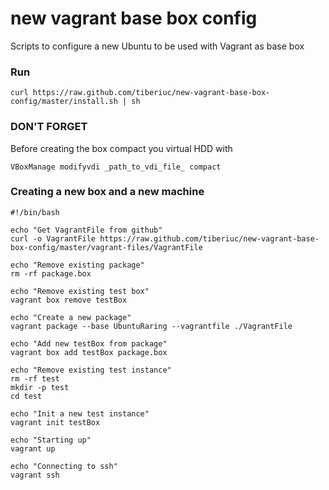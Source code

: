 new vagrant base box config
===========================

Scripts to configure a new Ubuntu to be used with Vagrant as base box

### Run ###

  ```
  curl https://raw.github.com/tiberiuc/new-vagrant-base-box-config/master/install.sh | sh
  ```

### DON'T FORGET ###

  Before creating the box compact you virtual HDD with 
  
  ```
  VBoxManage modifyvdi _path_to_vdi_file_ compact
  ```

### Creating a new box and a new machine ###

  ```
  #!/bin/bash
  
  echo "Get VagrantFile from github"
  curl -o VagrantFile https://raw.github.com/tiberiuc/new-vagrant-base-box-config/master/vagrant-files/VagrantFile

  echo "Remove existing package"
  rm -rf package.box
  
  echo "Remove existing test box"
  vagrant box remove testBox
  
  echo "Create a new package"
  vagrant package --base UbuntuRaring --vagrantfile ./VagrantFile
  
  echo "Add new testBox from package"
  vagrant box add testBox package.box
  
  echo "Remove existing test instance"
  rm -rf test
  mkdir -p test
  cd test
  
  echo "Init a new test instance"
  vagrant init testBox
  
  echo "Starting up"
  vagrant up
  
  echo "Connecting to ssh"
  vagrant ssh

  ```
